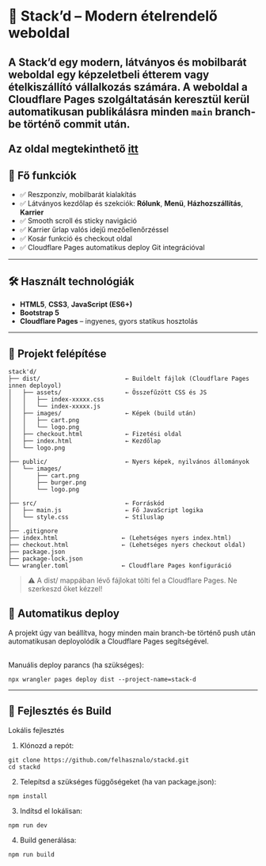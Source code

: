 # 🥞 Stack’d – Modern ételrendelő weboldal

A **Stack’d** egy modern, látványos és mobilbarát weboldal egy képzeletbeli étterem vagy ételkiszállító vállalkozás számára. A weboldal a Cloudflare Pages szolgáltatásán keresztül kerül automatikusan publikálásra minden `main` branch-be történő commit után.
<br><br>Az oldal megtekinthető [itt](https://stack-d.pages.dev/)
---

## 🚀 Fő funkciók

- ✅ Reszponzív, mobilbarát kialakítás
- ✅ Látványos kezdőlap és szekciók: **Rólunk**, **Menü**, **Házhozszállítás**, **Karrier**
- ✅ Smooth scroll és sticky navigáció
- ✅ Karrier űrlap valós idejű mezőellenőrzéssel
- ✅ Kosár funkció és checkout oldal
- ✅ Cloudflare Pages automatikus deploy Git integrációval

---

## 🛠️ Használt technológiák

- **HTML5**, **CSS3**, **JavaScript (ES6+)**
- **Bootstrap 5**
- **Cloudflare Pages** – ingyenes, gyors statikus hosztolás

---

## 🧱 Projekt felépítése

```plaintext
stack'd/
├── dist/                        ← Buildelt fájlok (Cloudflare Pages innen deployol)
│   ├── assets/                  ← Összefűzött CSS és JS
│   │   ├── index-xxxxx.css
│   │   └── index-xxxxx.js
│   ├── images/                  ← Képek (build után)
│   │   ├── cart.png
│   │   └── logo.png
│   ├── checkout.html            ← Fizetési oldal
│   ├── index.html               ← Kezdőlap
│   └── logo.png
│
├── public/                      ← Nyers képek, nyilvános állományok
│   └── images/
│       ├── cart.png
│       ├── burger.png
│       └── logo.png
│
├── src/                         ← Forráskód
│   ├── main.js                  ← Fő JavaScript logika
│   └── style.css                ← Stíluslap
│
├── .gitignore
├── index.html                  ← (Lehetséges nyers index.html)
├── checkout.html               ← (Lehetséges nyers checkout oldal)
├── package.json
├── package-lock.json
└── wrangler.toml               ← Cloudflare Pages konfiguráció
```
> ⚠️ A dist/ mappában lévő fájlokat tölti fel a Cloudflare Pages. Ne szerkeszd őket kézzel!

## 🔁 Automatikus deploy
A projekt úgy van beállítva, hogy minden main branch-be történő push után automatikusan deployolódik a Cloudflare Pages segítségével. <br><br>

Manuális deploy parancs (ha szükséges):
```
npx wrangler pages deploy dist --project-name=stack-d
```
---
## 🔧 Fejlesztés és Build
Lokális fejlesztés
  1. Klónozd a repót: <br>
  ```
git clone https://github.com/felhasznalo/stackd.git
cd stackd
```
  2. Telepítsd a szükséges függőségeket (ha van package.json): <br>
  ```
npm install
```
  3. Indítsd el lokálisan: <br>
```
npm run dev
```
  4. Build generálása: <br>
  ```
npm run build
```

